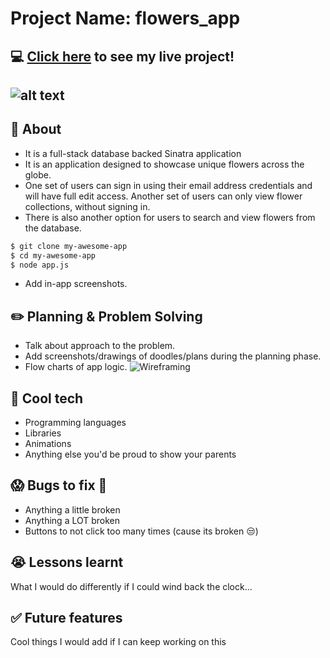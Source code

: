 #  Project Name: flowers_app

## :computer: [Click here](https://unique-flowers-app.herokuapp.com/) to see my live project!
## ![alt text](https://encrypted-tbn0.gstatic.com/images?q=tbn:ANd9GcTGPvxBsfR3HZDFlXQZ6uo9oWx4OgjuO7i_rOxIm5Uxt_kesOD9-dJTFA5rIwC-L33S8VY&usqp=CAU)
## :page_facing_up: About
- It is a full-stack database backed Sinatra application 
- It is an application designed to showcase unique flowers across the globe.
- One set of users can sign in using their email address credentials and will have full edit access. Another set of users can only view flower collections, without signing in.
- There is also another option for users to search and view flowers from the database.
```zsh
$ git clone my-awesome-app
$ cd my-awesome-app
$ node app.js
```
- Add in-app screenshots.

## :pencil2: Planning & Problem Solving
- Talk about approach to the problem.
- Add screenshots/drawings of doodles/plans during the planning phase.
- Flow charts of app logic.
![Wireframing](https://images.unsplash.com/photo-1581291518633-83b4ebd1d83e?ixlib=rb-1.2.1&ixid=MnwxMjA3fDB8MHxwaG90by1wYWdlfHx8fGVufDB8fHx8&auto=format&fit=crop&w=1170&q=80)

## :rocket: Cool tech
- Programming languages
- Libraries
- Animations
- Anything else you'd be proud to show your parents

## :scream: Bugs to fix :poop:
- Anything a little broken
- Anything a LOT broken
- Buttons to not click too many times (cause its broken :unamused:)

## :sob: Lessons learnt
What I would do differently if I could wind back the clock...

## :white_check_mark: Future features
Cool things I would add if I can keep working on this

